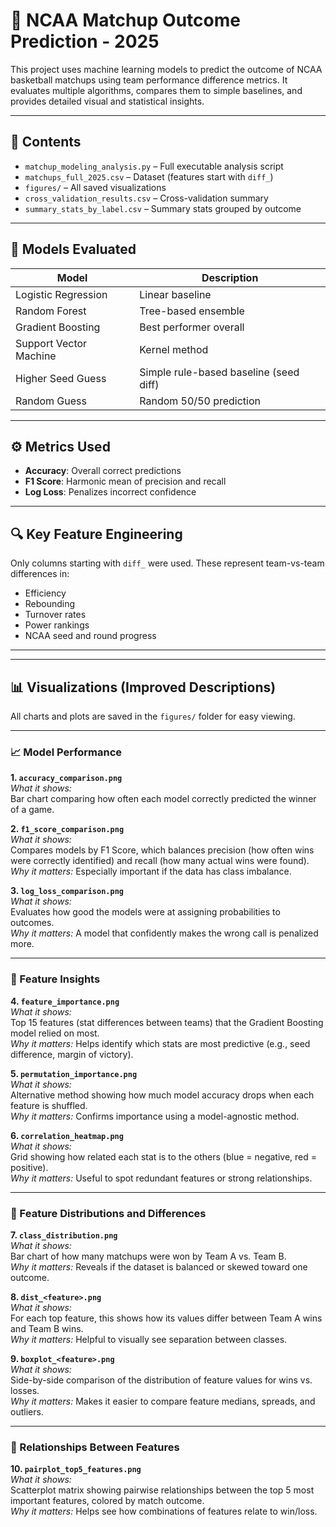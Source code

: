 # 🏀 NCAA Matchup Outcome Prediction - 2025

This project uses machine learning models to predict the outcome of NCAA basketball matchups using team performance difference metrics. It evaluates multiple algorithms, compares them to simple baselines, and provides detailed visual and statistical insights.

---

## 📁 Contents

- `matchup_modeling_analysis.py` – Full executable analysis script
- `matchups_full_2025.csv` – Dataset (features start with `diff_`)
- `figures/` – All saved visualizations
- `cross_validation_results.csv` – Cross-validation summary
- `summary_stats_by_label.csv` – Summary stats grouped by outcome

---

## 🧠 Models Evaluated

| Model                  | Description                                 |
|------------------------|---------------------------------------------|
| Logistic Regression    | Linear baseline                             |
| Random Forest          | Tree-based ensemble                         |
| Gradient Boosting      | Best performer overall                      |
| Support Vector Machine | Kernel method                               |
| Higher Seed Guess      | Simple rule-based baseline (seed diff)      |
| Random Guess           | Random 50/50 prediction                     |

---

## ⚙️ Metrics Used

- **Accuracy**: Overall correct predictions  
- **F1 Score**: Harmonic mean of precision and recall  
- **Log Loss**: Penalizes incorrect confidence

---

## 🔍 Key Feature Engineering

Only columns starting with `diff_` were used. These represent team-vs-team differences in:

- Efficiency
- Rebounding
- Turnover rates
- Power rankings
- NCAA seed and round progress

---

---

## 📊 Visualizations (Improved Descriptions)

All charts and plots are saved in the `figures/` folder for easy viewing.

---

### 📈 Model Performance

**1. `accuracy_comparison.png`**  
*What it shows:*  
Bar chart comparing how often each model correctly predicted the winner of a game.

**2. `f1_score_comparison.png`**  
*What it shows:*  
Compares models by F1 Score, which balances precision (how often wins were correctly identified) and recall (how many actual wins were found).  
*Why it matters:* Especially important if the data has class imbalance.

**3. `log_loss_comparison.png`**  
*What it shows:*  
Evaluates how good the models were at assigning probabilities to outcomes.  
*Why it matters:* A model that confidently makes the wrong call is penalized more.

---

### 🔎 Feature Insights

**4. `feature_importance.png`**  
*What it shows:*  
Top 15 features (stat differences between teams) that the Gradient Boosting model relied on most.  
*Why it matters:* Helps identify which stats are most predictive (e.g., seed difference, margin of victory).

**5. `permutation_importance.png`**  
*What it shows:*  
Alternative method showing how much model accuracy drops when each feature is shuffled.  
*Why it matters:* Confirms importance using a model-agnostic method.

**6. `correlation_heatmap.png`**  
*What it shows:*  
Grid showing how related each stat is to the others (blue = negative, red = positive).  
*Why it matters:* Useful to spot redundant features or strong relationships.

---

### 🧪 Feature Distributions and Differences

**7. `class_distribution.png`**  
*What it shows:*  
Bar chart of how many matchups were won by Team A vs. Team B.  
*Why it matters:* Reveals if the dataset is balanced or skewed toward one outcome.

**8. `dist_<feature>.png`**  
*What it shows:*  
For each top feature, this shows how its values differ between Team A wins and Team B wins.  
*Why it matters:* Helpful to visually see separation between classes.

**9. `boxplot_<feature>.png`**  
*What it shows:*  
Side-by-side comparison of the distribution of feature values for wins vs. losses.  
*Why it matters:* Makes it easier to compare feature medians, spreads, and outliers.

---

### 🔀 Relationships Between Features

**10. `pairplot_top5_features.png`**  
*What it shows:*  
Scatterplot matrix showing pairwise relationships between the top 5 most important features, colored by match outcome.  
*Why it matters:* Helps see how combinations of features relate to win/loss.

